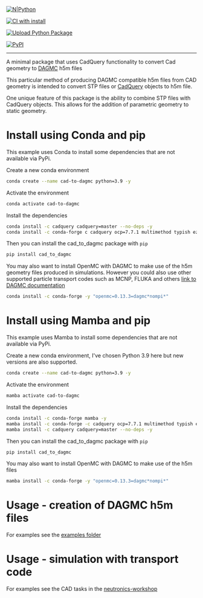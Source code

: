 
[![N|Python](https://www.python.org/static/community_logos/python-powered-w-100x40.png)](https://www.python.org)

[![CI with install](https://github.com/fusion-energy/cad_to_dagmc/actions/workflows/ci_with_install.yml/badge.svg)](https://github.com/fusion-energy/cad_to_dagmc/actions/workflows/ci_with_install.yml)

[![Upload Python Package](https://github.com/fusion-energy/cad_to_dagmc/actions/workflows/python-publish.yml/badge.svg)](https://github.com/fusion-energy/cad_to_dagmc/actions/workflows/python-publish.yml)


[![PyPI](https://img.shields.io/pypi/v/cad_to_dagmc?color=brightgreen&label=pypi&logo=grebrightgreenen&logoColor=green)](https://pypi.org/project/cad_to_dagmc/)

___

A minimal package that uses CadQuery functionality to convert Cad geometry to [DAGMC](https://github.com/svalinn/DAGMC/) h5m files

This particular method of producing DAGMC compatible h5m files from CAD geometry
is intended to convert STP files or [CadQuery](https://cadquery.readthedocs.io) objects to h5m file.

One unique feature of this package is the ability to combine STP files with CadQuery objects.
This allows for the addition of parametric geometry to static geometry.

# Install using Conda and pip

This example uses Conda to install some dependencies that are not available via PyPi.

Create a new conda environment
```bash
conda create --name cad-to-dagmc python=3.9 -y
```

Activate the environment
```bash
conda activate cad-to-dagmc
```

Install the dependencies
```bash
conda install -c cadquery cadquery=master --no-deps -y
conda install -c conda-forge c cadquery ocp=7.7.1 multimethod typish ezdxf nptyping nlopt casadi gmsh python-gmsh -y
```

Then you can install the cad_to_dagmc package with ```pip```
```bash
pip install cad_to_dagmc
```

You may also want to install OpenMC with DAGMC to make use of the h5m geometry files produced in simulations. However you could also use other supported particle transport codes such as MCNP, FLUKA and others [link to DAGMC documentation](https://svalinn.github.io/DAGMC/)
```bash
conda install -c conda-forge -y "openmc=0.13.3=dagmc*nompi*"
```


# Install using Mamba and pip

This example uses Mamba to install some dependencies that are not available via PyPi.

Create a new conda environment, I've chosen Python 3.9 here but new versions are
also supported.
```bash
conda create --name cad-to-dagmc python=3.9 -y
```

Activate the environment
```bash
mamba activate cad-to-dagmc
```

Install the dependencies
```bash
conda install -c conda-forge mamba -y
mamba install -c conda-forge -c cadquery ocp=7.7.1 multimethod typish ezdxf nptyping nlopt casadi gmsh python-gmsh -y
mamba install -c cadquery cadquery=master --no-deps -y
```

Then you can install the cad_to_dagmc package with ```pip```
```bash
pip install cad_to_dagmc
```

You may also want to install OpenMC with DAGMC to make use of the h5m files
```bash
mamba install -c conda-forge -y "openmc=0.13.3=dagmc*nompi*"
```

# Usage - creation of DAGMC h5m files

For examples see the [examples folder](https://github.com/fusion-energy/cad_to_dagmc/tree/main/examples)

# Usage - simulation with transport code

For examples see the CAD tasks in the [neutronics-workshop](https://github.com/fusion-energy/neutronics-workshop)
